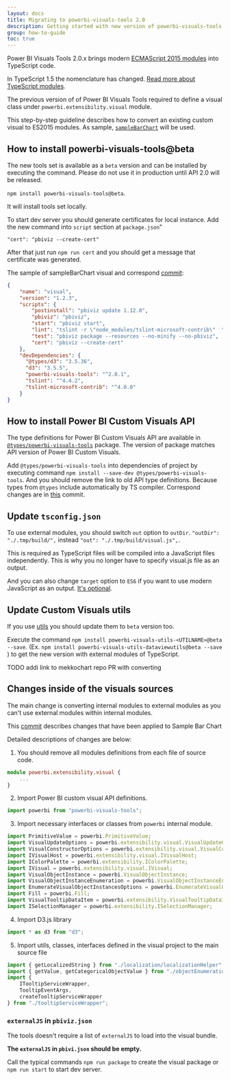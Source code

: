 ```yaml
---
layout: docs
title: Migrating to powerbi-visuals-tools 2.0
description: Getting started with new version of powerbi-visuals-tools (Preview)
group: how-to-guide
toc: true
---
```


Power BI Visuals Tools 2.0.x brings modern [ECMAScript 2015 modules](https://www.typescriptlang.org/docs/handbook/modules.html) into TypeScript code.

In TypeScript 1.5 the nomenclature has changed. [Read more about TypeScript modules](https://www.typescriptlang.org/docs/handbook/modules.html).

The previous version of of Power BI Visuals Tools required to define a visual class under `powerbi.extensibility.visual` module.

This step-by-step guideline describes how to convert an existing custom visual to ES2015 modules. As sample, [`sampleBarChart`](https://github.com/Microsoft/powerbi-visuals-sampleBarchart) will be used.

## How to install powerbi-visuals-tools@beta

The new tools set is available as a `beta` version and can be installed by executing the command. 
Please do not use it in production until API 2.0 will be released.

`npm install powerbi-visuals-tools@beta`. 

It will install tools set locally.

To start dev server you should generate certificates for local instance. Add the new command into `script` section at `package.json`"

`"cert": "pbiviz --create-cert"`

After that just run `npm run cert` and you should get a message that certificate was generated.

The sample of sampleBarChart visual and correspond [commit](https://github.com/zBritva/PowerBI-visuals-sampleBarChart/commit/516c7bc4e68d676e744cf977addabbb8635b9e87):

```json
{
    "name": "visual",
    "version": "1.2.3",
    "scripts": {
        "postinstall": "pbiviz update 1.12.0",
        "pbiviz": "pbiviz",
        "start": "pbiviz start",
        "lint": "tslint -r \"node_modules/tslint-microsoft-contrib\"  \"+(src|test)/**/*.ts\"",
        "test": "pbiviz package --resources --no-minify --no-pbiviz",
        "cert": "pbiviz --create-cert"
    },
    "devDependencies": {
      "@types/d3": "3.5.36",
      "d3": "3.5.5",
      "powerbi-visuals-tools": "^2.0.1",
      "tslint": "^4.4.2",
      "tslint-microsoft-contrib": "^4.0.0"
    }
}
```

## How to install Power BI Custom Visuals API

The type definitions for Power BI Custom Visuals API are available in [`@types/powerbi-visuals-tools`](https://www.npmjs.com/package/@types/powerbi-visuals-tools) package. The version of package matches API version of Power BI Custom Visuals.

Add `@types/powerbi-visuals-tools` into dependencies of project by executing command 
`npm install --save-dev @types/powerbi-visuals-tools`.
And you should remove the link to old API type definitions. Because types from `@types` include automatically by TS compiler. Correspond changes are in [this](https://github.com/zBritva/PowerBI-visuals-sampleBarChart/commit/aa0f667ba7a9072ccc7389f97834e304b01021ce) commit.

## Update `tsconfig.json`

To use external modules, you should switch `out` option to `outDir`.
`"outDir": "./.tmp/build/",` instead `"out": "./.tmp/build/visual.js",`. 

This is required as TypeScript files will be compiled into a JavaScript files independently. This is why you no longer have to specify visual.js file as an output.

And you can also change `target` option to `ES6` if you want to use modern JavaScript as an output. [It's optional](https://github.com/zBritva/PowerBI-visuals-sampleBarChart/commit/b6b85420de9588da560e38a0d7e9b761d8aa989f).

## Update Custom Visuals utils

If you use [utils](https://www.npmjs.com/search?q=powerbi-visuals-utils) you should update them to `beta` version too.

Execute the command `npm install powerbi-visuals-utils-<UTILNAME>@beta --save`. (Ex. `npm install powerbi-visuals-utils-dataviewutils@beta --save` ) to get the new version with external modules of TypeScript.

TODO addi link to mekkochart repo PR with converting

## Changes inside of the visuals sources

The main change is converting internal modules to external modules as you can't use external modules within internal modules.

This [commit](https://github.com/zBritva/PowerBI-visuals-sampleBarChart/commit/47047757e2e32f519386b7044a2994bb41b22488) describes changes that have been applied to Sample Bar Chart

Detailed descriptions of changes are below:

1. You should remove all modules definitions from each file of source code.

```typescript
module powerbi.extensibility.visual {
    ...
}
```

2. Import Power BI custom visual API definitions.

```typescript
import powerbi from "powerbi-visuals-tools";
```

3. Import necessary interfaces or classes from `powerbi` internal module.

```typescript
import PrimitiveValue = powerbi.PrimitiveValue; 
import VisualUpdateOptions = powerbi.extensibility.visual.VisualUpdateOptions; 
import VisualConstructorOptions = powerbi.extensibility.visual.VisualConstructorOptions; 
import IVisualHost = powerbi.extensibility.visual.IVisualHost; 
import IColorPalette = powerbi.extensibility.IColorPalette; 
import IVisual = powerbi.extensibility.visual.IVisual; 
import VisualObjectInstance = powerbi.VisualObjectInstance; 
import VisualObjectInstanceEnumeration = powerbi.VisualObjectInstanceEnumeration; 
import EnumerateVisualObjectInstancesOptions = powerbi.EnumerateVisualObjectInstancesOptions; 
import Fill = powerbi.Fill; 
import VisualTooltipDataItem = powerbi.extensibility.VisualTooltipDataItem; 
import ISelectionManager = powerbi.extensibility.ISelectionManager; 
```

4. Import D3.js library

```typescript
import * as d3 from "d3";
```

5. Import utils, classes, interfaces defined in the visual project to the main source file

```typescript
import { getLocalizedString } from "./localization/localizationHelper";
import { getValue, getCategoricalObjectValue } from "./objectEnumerationUtility";
import {
    ITooltipServiceWrapper,
    TooltipEventArgs,
    createTooltipServiceWrapper
} from "./tooltipServiceWrapper";
```

### `externalJS` in `pbiviz.json`

The tools doesn't require a list of `externalJS` to load into the visual bundle.

**The `externalJS` in `pbivi.json` should be empty.**

Call the typical commands `npm run package` to create the visual package or `npm run start` to start dev server.